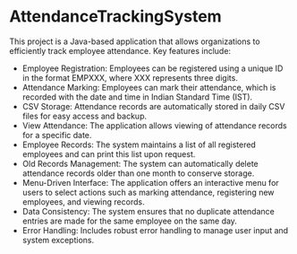 # AttendanceTrackingSystem

This project is a Java-based application that allows organizations to efficiently track employee attendance. Key features include:

* Employee Registration: Employees can be registered using a unique ID in the format EMPXXX, where XXX represents three digits.
* Attendance Marking: Employees can mark their attendance, which is recorded with the date and time in Indian Standard Time (IST).
* CSV Storage: Attendance records are automatically stored in daily CSV files for easy access and backup.
* View Attendance: The application allows viewing of attendance records for a specific date.
* Employee Records: The system maintains a list of all registered employees and can print this list upon request.
* Old Records Management: The system can automatically delete attendance records older than one month to conserve storage.
* Menu-Driven Interface: The application offers an interactive menu for users to select actions such as marking attendance, registering new employees, and viewing records.
* Data Consistency: The system ensures that no duplicate attendance entries are made for the same employee on the same day.
* Error Handling: Includes robust error handling to manage user input and system exceptions.
